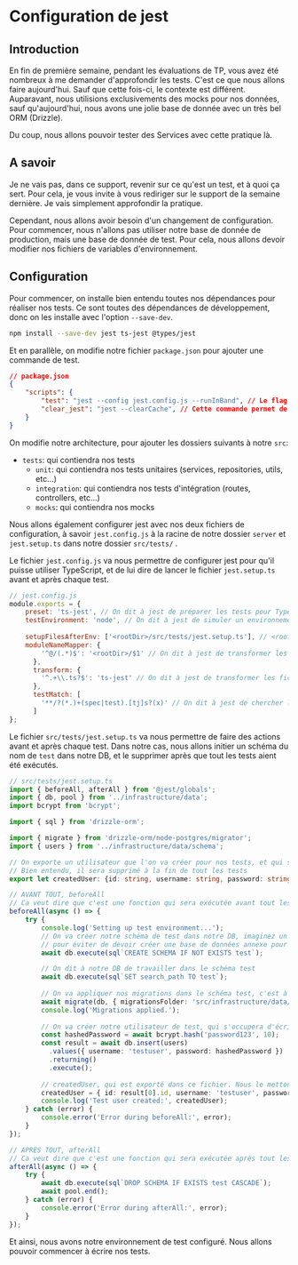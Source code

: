 # Configuration de jest

## Introduction

En fin de première semaine, pendant les évaluations de TP, vous avez été nombreux à me demander d'approfondir les tests. C'est ce que nous allons faire aujourd'hui. Sauf que cette fois-ci, le contexte est différent.
Auparavant, nous utilisions exclusivements des mocks pour nos données, sauf qu'aujourd'hui, nous avons une jolie base de donnée avec un très bel ORM (Drizzle).

Du coup, nous allons pouvoir tester des Services avec cette pratique là.

## A savoir

Je ne vais pas, dans ce support, revenir sur ce qu'est un test, et à quoi ça sert. Pour cela, je vous invite à vous rediriger sur le support de la semaine dernière. Je vais simplement approfondir la pratique.

Cependant, nous allons avoir besoin d'un changement de configuration. Pour commencer, nous n'allons pas utiliser notre base de donnée de production, mais une base de donnée de test. Pour cela, nous allons devoir modifier nos fichiers de variables d'environnement.

## Configuration

Pour commencer, on installe bien entendu toutes nos dépendances pour réaliser nos tests. Ce sont toutes des dépendances de développement, donc on les installe avec l'option `--save-dev`.

```bash
npm install --save-dev jest ts-jest @types/jest
```

Et en parallèle, on modifie notre fichier `package.json` pour ajouter une commande de test.

```json
// package.json
{
    "scripts": {
        "test": "jest --config jest.config.js --runInBand", // Le flag --runInBand permet de lancer les tests de manière séquentielle, et non en parallèle
        "clear_jest": "jest --clearCache", // Cette commande permet de vider le cache de jest, si jamais vous avez des problèmes de cache
    }
}
```

On modifie notre architecture, pour ajouter les dossiers suivants à notre `src`:
- `tests`: qui contiendra nos tests
    - `unit`: qui contiendra nos tests unitaires (services, repositories, utils, etc...)
    - `integration`: qui contiendra nos tests d'intégration (routes, controllers, etc...)
    - `mocks`: qui contiendra nos mocks

Nous allons également configurer jest avec nos deux fichiers de configuration, à savoir `jest.config.js` à la racine de notre dossier `server` et `jest.setup.ts` dans notre dossier `src/tests/` .

Le fichier `jest.config.js` va nous permettre de configurer jest pour qu'il puisse utiliser TypeScript, et de lui dire de lancer le fichier `jest.setup.ts` avant et après chaque test.

```js
// jest.config.js
module.exports = {
    preset: 'ts-jest', // On dit à jest de préparer les tests pour TypeScript
    testEnvironment: 'node', // On dit à jest de simuler un environnement node
  
    setupFilesAfterEnv: ['<rootDir>/src/tests/jest.setup.ts'], // <rootDir> est le chemin absolu vers la racine du projet, donc le dossier server
    moduleNameMapper: {
        '^@/(.*)$': '<rootDir>/$1' // On dit à jest de transformer les imports de la forme "@/..." en "src/..."
      },
      transform: {
        '^.+\\.ts?$': 'ts-jest' // On dit à jest de transformer les fichiers .ts en .js pour les exécuter
      },
      testMatch: [
        '**/?(*.)+(spec|test).[tj]s?(x)' // On dit à jest de chercher les fichiers de test qui se terminent par .spec.ts ou .test.ts
      ]    
};
```

Le fichier `src/tests/jest.setup.ts` va nous permettre de faire des actions avant et après chaque test. Dans notre cas, nous allons initier un schéma du nom de `test` dans notre DB, et le supprimer après que tout les tests aient été exécutés.

```ts
// src/tests/jest.setup.ts
import { beforeAll, afterAll } from '@jest/globals';
import { db, pool } from '../infrastructure/data';
import bcrypt from 'bcrypt';

import { sql } from 'drizzle-orm';

import { migrate } from 'drizzle-orm/node-postgres/migrator';
import { users } from '../infrastructure/data/schema';

// On exporte un utilisateur que l'on va créer pour nos tests, et qui sera utilisé dans ces derniers
// Bien entendu, il sera supprimé à la fin de tout les tests
export let createdUser: {id: string, username: string, password: string} = { id: '', username: '', password: '' }

// AVANT TOUT, beforeAll
// Ca veut dire que c'est une fonction qui sera exécutée avant tout les tests, et on va en profiter pour setup notre environnement (db)
beforeAll(async () => {
    try {
        console.log('Setting up test environment...');
        // On va créer notre schéma de test dans notre DB, imaginez un schéma pgsql comme une base de donnée dans une base de donnée, c'est un espace de nommage
        // pour éviter de devoir créer une base de données annexe pour nos tests
        await db.execute(sql`CREATE SCHEMA IF NOT EXISTS test`);

        // On dit à notre DB de travailler dans le schéma test
        await db.execute(sql`SET search_path TO test`);
    
        // On va appliquer nos migrations dans le schéma test, c'est à dire insérer nos tables à l'intérieur
        await migrate(db, { migrationsFolder: 'src/infrastructure/data/drizzle', migrationsSchema: 'test' });
        console.log('Migrations applied.');
    
        // On va créer notre utilisateur de test, qui s'occupera d'écrire des articles, commenter, etc...
        const hashedPassword = await bcrypt.hash('password123', 10);
        const result = await db.insert(users)
          .values({ username: 'testuser', password: hashedPassword })
          .returning()
          .execute();
    
        // createdUser, qui est exporté dans ce fichier. Nous le mettons à jour avec l'utilisateur que nous venons de créer
        createdUser = { id: result[0].id, username: 'testuser', password: hashedPassword };
        console.log('Test user created:', createdUser);
    } catch (error) {
        console.error('Error during beforeAll:', error);
    }
});

// APRES TOUT, afterAll
// Ca veut dire que c'est une fonction qui sera exécutée après tout les tests, et on va en profiter pour nettoyer notre environnement (db)
afterAll(async () => {
    try {
        await db.execute(sql`DROP SCHEMA IF EXISTS test CASCADE`);
        await pool.end();
    } catch (error) {
        console.error('Error during afterAll:', error);
    }
});
```

Et ainsi, nous avons notre environnement de test configuré. Nous allons pouvoir commencer à écrire nos tests.
